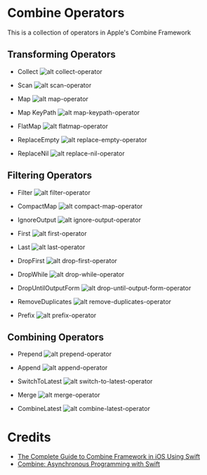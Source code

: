 # Combine Operators
This is a collection of operators in Apple's Combine Framework

## Transforming Operators

* Collect
![alt collect-operator](previews/collect-operator.png)

* Scan
![alt scan-operator](previews/scan-operator.png)

* Map
![alt map-operator](previews/map-operator.png)

* Map KeyPath
![alt map-keypath-operator](previews/map-keypath-operator.png)

* FlatMap
![alt flatmap-operator](previews/flat-map-operator.png)

* ReplaceEmpty
![alt replace-empty-operator](previews/replace-empty-operator.png)

* ReplaceNil
![alt replace-nil-operator](previews/replace-nil-operator.png)

## Filtering Operators

* Filter
![alt filter-operator](previews/filter-operator.png)

* CompactMap
![alt compact-map-operator](previews/compact-map-operator.png)

* IgnoreOutput
![alt ignore-output-operator](previews/ignore-output-operator.png)

* First
![alt first-operator](previews/first-operator.png)

* Last
![alt last-operator](previews/last-operator.png)

* DropFirst
![alt drop-first-operator](previews/drop-first-operator.png)

* DropWhile
![alt drop-while-operator](previews/drop-while-operator.png)

* DropUntilOutputForm
![alt drop-until-output-form-operator](previews/drop-until-output-form-operator.png)

* RemoveDuplicates
![alt remove-duplicates-operator](previews/remove-duplicates-operator.png)

* Prefix
![alt prefix-operator](previews/prefix-operator.png)

## Combining Operators

* Prepend
![alt prepend-operator](previews/prepend-operator.png)

* Append
![alt append-operator](previews/append-operator.png)

* SwitchToLatest
![alt switch-to-latest-operator](previews/switch-to-latest-operator.png)

* Merge
![alt merge-operator](previews/merge-operator.png)

* CombineLatest
![alt combine-latest-operator](previews/combine-latest-operator.png)

# Credits

* [The Complete Guide to Combine Framework in iOS Using Swift](https://www.udemy.com/course/the-complete-guide-to-combine-framework-in-ios-using-swift/)
* [Combine: Asynchronous Programming with Swift](https://store.raywenderlich.com/products/combine-asynchronous-programming-with-swift)

